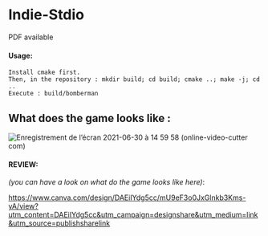 # Indie-Stdio
PDF available

#### Usage:
    Install cmake first.
    Then, in the repository : mkdir build; cd build; cmake ..; make -j; cd ..
    Execute : build/bomberman

## What does the game looks like :
![Enregistrement de l’écran 2021-06-30 à 14 59 58 (online-video-cutter com)](https://user-images.githubusercontent.com/65111947/140100256-49eaa844-1a8c-47dc-bbfc-eb4eac7ebfd9.gif)

#### REVIEW:

_(you can have a look on what do the game looks like here)_:

https://www.canva.com/design/DAEiIYdg5cc/mU9eF3o0JxGlnkb3Kms-yA/view?utm_content=DAEiIYdg5cc&utm_campaign=designshare&utm_medium=link&utm_source=publishsharelink
